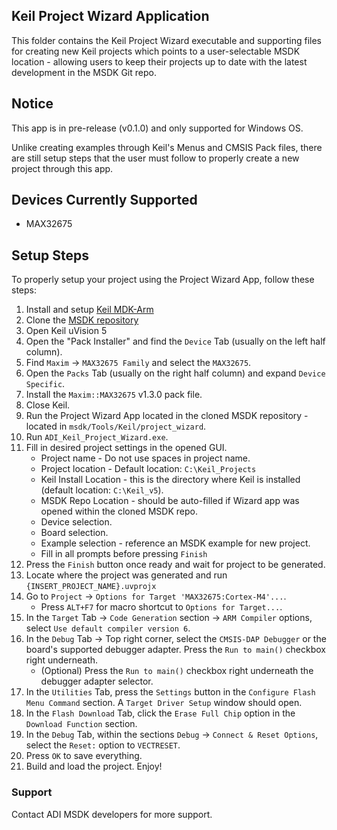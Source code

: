 ## Keil Project Wizard Application

This folder contains the Keil Project Wizard executable and supporting files for creating new Keil projects which points to a user-selectable MSDK location - allowing users to keep their projects up to date with the latest development in the MSDK Git repo.

## Notice

This app is in pre-release (v0.1.0) and only supported for Windows OS.

Unlike creating examples through Keil's Menus and CMSIS Pack files, there are still setup steps that the user must follow to properly create a new project through this app.

## Devices Currently Supported

* MAX32675

## Setup Steps

To properly setup your project using the Project Wizard App, follow these steps:

1. Install and setup [Keil MDK-Arm](https://www.keil.com/download/product/)
2. Clone the [MSDK repository](https://github.com/analogdevicesinc/msdk)
3. Open Keil uVision 5
4. Open the "Pack Installer" and find the `Device` Tab (usually on the left half column).
5. Find `Maxim` -> `MAX32675 Family` and select the `MAX32675`.
6. Open the `Packs` Tab (usually on the right half column) and expand `Device Specific`.
7. Install the `Maxim::MAX32675` v1.3.0 pack file.
8. Close Keil.
9. Run the Project Wizard App located in the cloned MSDK repository - located in `msdk/Tools/Keil/project_wizard`.
10. Run `ADI_Keil_Project_Wizard.exe`.
11. Fill in desired project settings in the opened GUI.
    - Project name - Do not use spaces in project name.
    - Project location - Default location: `C:\Keil_Projects`
    - Keil Install Location - this is the directory where Keil is installed (default location: `C:\Keil_v5`).
    - MSDK Repo Location - should be auto-filled if Wizard app was opened within the cloned MSDK repo.
    - Device selection.
    - Board selection.
    - Example selection - reference an MSDK example for new project.
    - Fill in all prompts before pressing `Finish`
12. Press the `Finish` button once ready and wait for project to be generated.
13. Locate where the project was generated and run `{INSERT_PROJECT_NAME}.uvprojx`
14. Go to `Project` -> `Options for Target 'MAX32675:Cortex-M4'...`.
    - Press `ALT+F7` for macro shortcut to `Options for Target...`. 
15. In the `Target` Tab -> `Code Generation` section -> `ARM Compiler` options, select `Use default compiler version 6`.
16. In the `Debug` Tab -> Top right corner, select the `CMSIS-DAP Debugger` or the board's supported debugger adapter. Press the `Run to main()` checkbox right underneath.
    - (Optional) Press the `Run to main()` checkbox right underneath the debugger adapter selector.
17. In the `Utilities` Tab, press the `Settings` button in the `Configure Flash Menu Command` section. A `Target Driver Setup` window should open.
18. In the `Flash Download` Tab, click the `Erase Full Chip` option in the `Download Function` section.
19. In the `Debug` Tab, within the sections `Debug` -> `Connect & Reset Options`, select the `Reset:` option to `VECTRESET`.
20. Press `OK` to save everything.
21. Build and load the project. Enjoy!

### Support

Contact ADI MSDK developers for more support.
